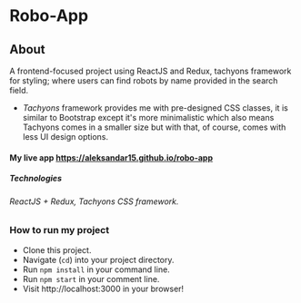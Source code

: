 # Robo-App

## About
A frontend-focused project using ReactJS and Redux, tachyons framework for styling; where users can find robots by name provided in the search field.
- *Tachyons* framework provides me with pre-designed CSS classes, it is similar to Bootstrap except it's more minimalistic which also means Tachyons comes in a smaller size but with that, of course, comes with less UI design options.

#### My live app https://aleksandar15.github.io/robo-app

##### Technologies
###### ReactJS + Redux, Tachyons CSS framework.

### How to run my project
- Clone this project.
- Navigate (`cd`) into your project directory.
- Run `npm install` in your command line.
- Run `npm start` in your comment line.
- Visit http://localhost:3000 in your browser!
